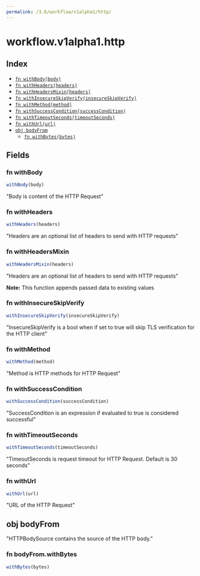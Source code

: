 ```yaml
---
permalink: /3.6/workflow/v1alpha1/http/
---
```


# workflow.v1alpha1.http



## Index

* [`fn withBody(body)`](#fn-withbody)
* [`fn withHeaders(headers)`](#fn-withheaders)
* [`fn withHeadersMixin(headers)`](#fn-withheadersmixin)
* [`fn withInsecureSkipVerify(insecureSkipVerify)`](#fn-withinsecureskipverify)
* [`fn withMethod(method)`](#fn-withmethod)
* [`fn withSuccessCondition(successCondition)`](#fn-withsuccesscondition)
* [`fn withTimeoutSeconds(timeoutSeconds)`](#fn-withtimeoutseconds)
* [`fn withUrl(url)`](#fn-withurl)
* [`obj bodyFrom`](#obj-bodyfrom)
  * [`fn withBytes(bytes)`](#fn-bodyfromwithbytes)

## Fields

### fn withBody

```ts
withBody(body)
```

"Body is content of the HTTP Request"

### fn withHeaders

```ts
withHeaders(headers)
```

"Headers are an optional list of headers to send with HTTP requests"

### fn withHeadersMixin

```ts
withHeadersMixin(headers)
```

"Headers are an optional list of headers to send with HTTP requests"

**Note:** This function appends passed data to existing values

### fn withInsecureSkipVerify

```ts
withInsecureSkipVerify(insecureSkipVerify)
```

"InsecureSkipVerify is a bool when if set to true will skip TLS verification for the HTTP client"

### fn withMethod

```ts
withMethod(method)
```

"Method is HTTP methods for HTTP Request"

### fn withSuccessCondition

```ts
withSuccessCondition(successCondition)
```

"SuccessCondition is an expression if evaluated to true is considered successful"

### fn withTimeoutSeconds

```ts
withTimeoutSeconds(timeoutSeconds)
```

"TimeoutSeconds is request timeout for HTTP Request. Default is 30 seconds"

### fn withUrl

```ts
withUrl(url)
```

"URL of the HTTP Request"

## obj bodyFrom

"HTTPBodySource contains the source of the HTTP body."

### fn bodyFrom.withBytes

```ts
withBytes(bytes)
```

